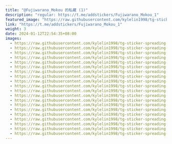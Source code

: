 ```yaml
---
title: "@Fujiwarano_Mokou 的私藏 (1)"
description: "regular: https://t.me/addstickers/Fujiwarano_Mokou_1"
featured_image: "https://raw.githubusercontent.com/kylelin1998/tg-sticker-spreading-worldwide-images/main/img/a5e1f765-5810-42d9-85ff-eccb52fad4f1.jpg"
link: "https://t.me/addstickers/Fujiwarano_Mokou_1"
weight: 3
date: 2024-01-12T22:54:35+08:00
images:
  - https://raw.githubusercontent.com/kylelin1998/tg-sticker-spreading-worldwide-images/main/img/a5e1f765-5810-42d9-85ff-eccb52fad4f1.jpg
  - https://raw.githubusercontent.com/kylelin1998/tg-sticker-spreading-worldwide-images/main/img/ec2d3a51-2c45-4600-b977-5c309a556dd5.jpg
  - https://raw.githubusercontent.com/kylelin1998/tg-sticker-spreading-worldwide-images/main/img/bd6b2da6-a47d-4566-aa14-6c8e03afbf5a.jpg
  - https://raw.githubusercontent.com/kylelin1998/tg-sticker-spreading-worldwide-images/main/img/24a56ede-c291-4c4e-bc82-53dca3e3bdc6.jpg
  - https://raw.githubusercontent.com/kylelin1998/tg-sticker-spreading-worldwide-images/main/img/88b7c564-5588-4929-b1f0-41e330f54b12.jpg
  - https://raw.githubusercontent.com/kylelin1998/tg-sticker-spreading-worldwide-images/main/img/07608be2-41ba-4841-bfa3-f5f17fdccdec.jpg
  - https://raw.githubusercontent.com/kylelin1998/tg-sticker-spreading-worldwide-images/main/img/3dad2088-1c8d-4c3f-94fa-dea1263214a6.jpg
  - https://raw.githubusercontent.com/kylelin1998/tg-sticker-spreading-worldwide-images/main/img/b9968558-5057-41f7-b6da-a167cbe64f4c.jpg
  - https://raw.githubusercontent.com/kylelin1998/tg-sticker-spreading-worldwide-images/main/img/b30fd918-ab0a-4995-abf8-400aea86ddde.jpg
  - https://raw.githubusercontent.com/kylelin1998/tg-sticker-spreading-worldwide-images/main/img/48f422a3-3656-40c9-8497-9476edd32606.jpg
  - https://raw.githubusercontent.com/kylelin1998/tg-sticker-spreading-worldwide-images/main/img/7d20ba49-881a-4d0f-a74c-752f0ce06cb9.jpg
  - https://raw.githubusercontent.com/kylelin1998/tg-sticker-spreading-worldwide-images/main/img/23417f87-0848-429b-adf7-09c81b61c5d1.jpg
  - https://raw.githubusercontent.com/kylelin1998/tg-sticker-spreading-worldwide-images/main/img/0541dfd5-3b5f-49ea-9577-43abef2ef6b1.jpg
  - https://raw.githubusercontent.com/kylelin1998/tg-sticker-spreading-worldwide-images/main/img/b54372e3-22e4-4c48-b9a8-f0324bcd930d.jpg
  - https://raw.githubusercontent.com/kylelin1998/tg-sticker-spreading-worldwide-images/main/img/af806bf7-fd94-4194-8e21-e1205d6e2334.jpg
  - https://raw.githubusercontent.com/kylelin1998/tg-sticker-spreading-worldwide-images/main/img/737ef8c5-cfd2-485e-89cf-0e68b3a2fe28.jpg
  - https://raw.githubusercontent.com/kylelin1998/tg-sticker-spreading-worldwide-images/main/img/b33e74d9-4d48-43e1-b4f9-f501f6587fb0.jpg
  - https://raw.githubusercontent.com/kylelin1998/tg-sticker-spreading-worldwide-images/main/img/24c6b682-69a2-4bc1-9b27-228c56ad7435.jpg
  - https://raw.githubusercontent.com/kylelin1998/tg-sticker-spreading-worldwide-images/main/img/d92d6cbc-413d-411f-8458-9ead8c3eb67f.jpg
  - https://raw.githubusercontent.com/kylelin1998/tg-sticker-spreading-worldwide-images/main/img/c5e71e7e-daa3-4784-8090-fa9318a9fa93.jpg
---
```

